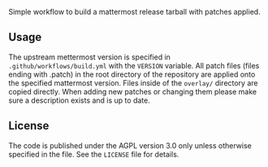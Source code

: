 Simple workflow to build a mattermost release tarball with patches
applied.

## Usage

The upstream mettermost version is specified in
`.github/workflows/build.yml` with the `VERSION` variable.
All patch files (files ending with .patch) in the root directory of the
repository are applied onto the specified mattermost version. Files
inside of the `overlay/` directory are copied directly. When adding new
patches or changing them please make sure a description exists and is
up to date.

## License

The code is published under the AGPL version 3.0 only unless otherwise
specified in the file. See the `LICENSE` file for details.
